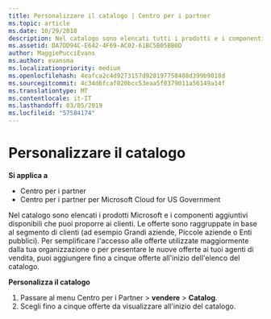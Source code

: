 ```yaml
---
title: Personalizzare il catalogo | Centro per i partner
ms.topic: article
ms.date: 10/29/2018
description: Nel catalogo sono elencati tutti i prodotti e i componenti aggiuntivi Microsoft disponibili per la vendita per i partner.
ms.assetid: DA7DD94C-E642-4F69-AC02-61BC5B05BB0D
author: MaggiePucciEvans
ms.author: evansma
ms.localizationpriority: medium
ms.openlocfilehash: 4eafca2c4d9273157d920197758488d399b9018d
ms.sourcegitcommit: 4c34d6fcaf020bcc53eaa5f0379011a56149a14f
ms.translationtype: MT
ms.contentlocale: it-IT
ms.lasthandoff: 03/05/2019
ms.locfileid: "57584174"
---
```

# <a name="customize-the-catalog"></a>Personalizzare il catalogo

**Si applica a**

-  Centro per i partner
-  Centro per i partner per Microsoft Cloud for US Government


Nel catalogo sono elencati i prodotti Microsoft e i componenti aggiuntivi disponibili che puoi proporre ai clienti. Le offerte sono raggruppate in base al segmento di clienti (ad esempio Grandi aziende, Piccole aziende o Enti pubblici). Per semplificare l'accesso alle offerte utilizzate maggiormente dalla tua organizzazione o per presentare le nuove offerte ai tuoi agenti di vendita, puoi aggiungere fino a cinque offerte all'inizio dell'elenco del catalogo.

**Personalizza il catalogo**

1.  Passare al menu Centro per i Partner &gt; **vendere** &gt; **Catalog**.
2.  Scegli fino a cinque offerte da visualizzare all'inizio del catalogo.

 

 



